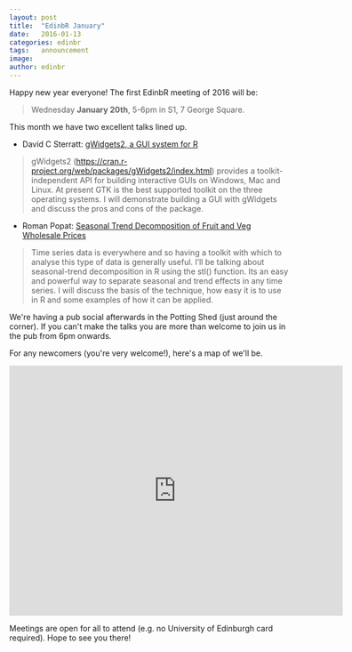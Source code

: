 ```yaml
---
layout: post
title:  "EdinbR January"
date:   2016-01-13
categories: edinbr
tags:   announcement
image:
author: edinbr
---
```


Happy new year everyone! The first EdinbR meeting of 2016 will be:

> Wednesday **January 20th**, 5-6pm in S1, 7 George Square.

This month we have two excellent talks lined up. 

* David C Sterratt: [gWidgets2, a GUI system for R](https://github.com/EdinbR/edinbr-talks/raw/master/2016-01-13/DSterratt_edinbr-gWidgets.zip)

> gWidgets2 (https://cran.r-project.org/web/packages/gWidgets2/index.html) provides a toolkit-independent API for building interactive GUIs on Windows, Mac and Linux. At present GTK is the best supported toolkit on the three operating systems. I will demonstrate building a GUI with gWidgets and discuss the pros and cons of the package.

* Roman Popat: [Seasonal Trend Decomposition of Fruit and Veg Wholesale Prices](http://rpubs.com/rmnppt/EdinbR_STL)

> Time series data is everywhere and so having a toolkit with which to analyse this type of data is generally useful. I’ll be talking about seasonal-trend decomposition in R using the stl() function. Its an easy and powerful way to separate seasonal and trend effects in any time series. I will discuss the basis of the technique, how easy it is to use in R and some examples of how it can be applied.

We're having a pub social afterwards in the Potting Shed (just around the corner). If you can't make the talks you are more than welcome to join us in the pub from 6pm onwards. 

For any newcomers (you're very welcome!), here's a map of we'll be.

<iframe src="https://www.google.com/maps/embed?pb=!1m18!1m12!1m3!1d2234.2857959093512!2d-3.1896144261229358!3d55.944418290254944!2m3!1f0!2f0!3f0!3m2!1i1024!2i768!4f13.1!3m3!1m2!1s0x4887c7837b340937%3A0xaf82184629da8aed!2s7+George+Square%2C+Edinburgh+EH8!5e0!3m2!1sen!2suk!4v1447278868342" width="600" height="450" frameborder="0" style="border:0" allowfullscreen></iframe>

Meetings are open for all to attend (e.g. no University of Edinburgh card required). Hope to see you there!
